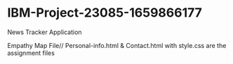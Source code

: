 # IBM-Project-23085-1659866177
News Tracker Application

Empathy Map File//
Personal-info.html & Contact.html with style.css are the assignment files 
